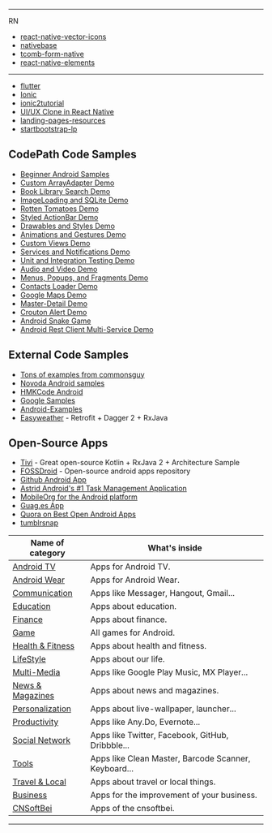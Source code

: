 





------------
RN

* [react-native-vector-icons](https://github.com/oblador/react-native-vector-icons)
* [nativebase](https://nativebase.io/)
* [tcomb-form-native](https://github.com/gcanti/tcomb-form-native)
* [react-native-elements](https://github.com/react-native-training/react-native-elements)


------------------

* [flutter](https://github.com/Solido/awesome-flutter)
* [Ionic](https://github.com/Alexintosh/Awesome-Ionic)
* [ionic2tutorial](http://ionic2tutorial.com/)
* [UI/UX Clone in React Native](https://github.com/hkxicor/uber-clone-react-native)
* [landing-pages-resources](https://github.com/eibrahim/landing-pages-resources#user-experience-testing-and-optimization-tools)
* [startbootstrap-lp](https://github.com/BlackrockDigital/startbootstrap-landing-page)


## CodePath Code Samples

* [Beginner Android Samples](https://github.com/codepath/intro_android_demo)
* [Custom ArrayAdapter Demo](https://github.com/codepath/android-custom-array-adapter-demo)
* [Book Library Search Demo](https://github.com/codepath/android-booksearch-demo)
* [ImageLoading and SQLite Demo](https://github.com/codepath/android-sqlite-links-demo)
* [Rotten Tomatoes Demo](https://github.com/codepath/android-rottentomatoes-demo)
* [Styled ActionBar Demo](https://github.com/codepath/android-actionbar-style-demo)
* [Drawables and Styles Demo](https://github.com/codepath/android-drawable-styles-demo)
* [Animations and Gestures Demo](https://github.com/codepath/android-animation-gestures-demo)
* [Custom Views Demo](https://github.com/codepath/android-custom-view-demos)
* [Services and Notifications Demo](https://github.com/codepath/android-services-demo)
* [Unit and Integration Testing Demo](https://github.com/codepath/android-simple-test-demo)
* [Audio and Video Demo](https://github.com/codepath/android-audio-video-demo)
* [Menus, Popups, and Fragments Demo](https://github.com/codepath/android-menus-popups-dialogs-demo)
* [Contacts Loader Demo](https://github.com/codepath/android-contacts-loader-demo)
* [Google Maps Demo](https://github.com/codepath/android-google-maps-demo)
* [Master-Detail Demo](https://github.com/codepath/android-master-detail-demo)
* [Crouton Alert Demo](https://github.com/codepath/android-crouton-sample)
* [Android Snake Game](https://github.com/codepath/android_snake_game)
* [Android Rest Client Multi-Service Demo](https://github.com/codepath/android-multiservice-oauth-demo)

## External Code Samples

* [Tons of examples from commonsguy](https://github.com/commonsguy/cw-omnibus)
* [Novoda Android samples](https://github.com/novoda/android-demos)
* [HMKCode Android](https://github.com/hmkcode/Android)
* [Google Samples](https://github.com/googlesamples) 
* [Android-Examples](https://github.com/nisrulz/android-examples) 
* [Easyweather](https://github.com/DanPrado/easyweather) - Retrofit + Dagger 2 + RxJava

## Open-Source Apps


* [Tivi](https://github.com/chrisbanes/tivi) - Great open-source Kotlin + RxJava 2 + Architecture Sample
* [FOSSDroid](http://fossdroid.com/) - Open-source android apps repository
* [Github Android App](https://github.com/github/android)
* [Astrid Android's #1 Task Management Application ](https://github.com/todoroo/astrid)
* [MobileOrg for the Android platform](https://github.com/matburt/mobileorg-android)
* [Guag.es App](https://github.com/github/gauges-android)
* [Quora on Best Open Android Apps](http://www.quora.com/Android-Applications/What-are-some-of-the-best-open-source-Android-apps)
* [tumblrsnap](https://github.com/codepath/tumblrsnap/tree/portfolio)




| Name of category | What's inside |
  ---------------- | ------------- 
[Android TV](categories/android_tv.md) | Apps for Android TV. 
[Android Wear](categories/android_wear.md) | Apps for Android Wear. 
[Communication](categories/communication.md) | Apps like Messager, Hangout, Gmail... 
[Education](categories/education.md) | Apps about education. 
[Finance](categories/finance.md) | Apps about finance. 
[Game](categories/game.md) | All games for Android. 
[Health & Fitness](categories/health_fitness.md) | Apps about health and fitness. 
[LifeStyle](categories/life_style.md) | Apps about our life. 
[Multi-Media](categories/multi_media.md) | Apps like Google Play Music, MX Player... 
[News & Magazines](categories/news_and_magazines.md) | Apps about news and magazines. 
[Personalization](categories/personalization.md) | Apps about live-wallpaper, launcher... 
[Productivity](categories/productivity.md) | Apps like Any.Do, Evernote... 
[Social Network](categories/social_network.md) | Apps like Twitter, Facebook, GitHub, Dribbble... 
[Tools](categories/tools.md) | Apps like Clean Master, Barcode Scanner, Keyboard...
[Travel & Local](categories/travel_and_local.md) | Apps about travel or local things.
[Business](categories/business.md) | Apps for the improvement of your business.
[CNSoftBei](https://github.com/kensoon/awesome-cnsoftbei) | Apps of the cnsoftbei.


------------------------

